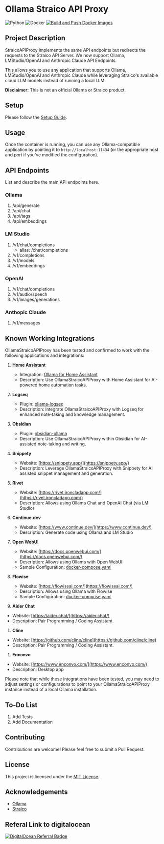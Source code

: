 # Ollama Straico API Proxy

![Python](https://img.shields.io/badge/Python-3.x-blue.svg)
![Docker](https://img.shields.io/badge/Docker-Supported-brightgreen.svg)
[![Build and Push Docker Images](https://github.com/jayrinaldime/ollama-straico-apiproxy/actions/workflows/docker-image.yml/badge.svg)](https://github.com/jayrinaldime/ollama-straico-apiproxy/actions/workflows/docker-image.yml)

## Project Description

StraicoAPIProxy implements the same API endpoints but redirects the requests to the Straico API Server. 
We now support Ollama, LMStudio/OpenAI and Anthropic Claude API Endpoints.

This allows you to use any application that supports Ollama, LMStudio/OpenAI and Anthropic Claude while leveraging Straico's available cloud LLM models instead of running a local LLM.

**Disclaimer:** This is not an official Ollama or Straico product.

## Setup 

Please follow the [Setup Guide](https://github.com/jayrinaldime/ollama-straico-apiproxy/wiki/Deployment-Ollama%E2%80%90straico%E2%80%90apiproxy#basic-deployment).

## Usage

Once the container is running, you can use any Ollama-compatible application by pointing it to `http://localhost:11434` (or the appropriate host and port if you've modified the configuration).

## API Endpoints

List and describe the main API endpoints here.

### Ollama 
   1. /api/generate
   1. /api/chat
   1. /api/tags
   1. /api/embeddings
### LM Studio
   1. /v1/chat/completions 
      * alias: /chat/completions
   1. /v1/completions
   1. /v1/models 
   1. /v1/embeddings
### OpenAI
   1. /v1/chat/completions 
   1. /v1/audio/speech
   1. /v1/images/generations
### Anthopic Claude
   1. /v1/messages
      
## Known Working Integrations

OllamaStraicoAPIProxy has been tested and confirmed to work with the following applications and integrations:

1. **Home Assistant**
   - Integration: [Ollama for Home Assistant](https://www.home-assistant.io/integrations/ollama/)
   - Description: Use OllamaStraicoAPIProxy with Home Assistant for AI-powered home automation tasks.

1. **Logseq**
   - Plugin: [ollama-logseq](https://github.com/omagdy7/ollama-logseq)
   - Description: Integrate OllamaStraicoAPIProxy with Logseq for enhanced note-taking and knowledge management.

1. **Obsidian**
   - Plugin: [obsidian-ollama](https://github.com/hinterdupfinger/obsidian-ollama)
   - Description: Use OllamaStraicoAPIProxy within Obsidian for AI-assisted note-taking and writing.

1. **Snippety**
   - Website: [https://snippety.app/](https://snippety.app/)
   - Description: Leverage OllamaStraicoAPIProxy with Snippety for AI assisted snippet management and generation.

1. **Rivet** 
   - Website: [https://rivet.ironcladapp.com/](https://rivet.ironcladapp.com/)
   - Description: Allows using Ollama Chat and OpenAI Chat (via LM Studio)

1. **Continue.dev** 
   - Website: [https://www.continue.dev/](https://www.continue.dev/)
   - Description: Generate code using Ollama and LM Studio

1. **Open WebUI** 
   - Website: [https://docs.openwebui.com/](https://docs.openwebui.com/)
   - Description: Allows using Ollama with Open WebUI 
   - Sample Configuration: [docker-compose.yaml](https://gist.github.com/jayrinaldime/2f4442ded08c283249fbd3c568234173)

1. **Flowise** 
   - Website: [https://flowiseai.com/](https://flowiseai.com/)
   - Description: Allows using Ollama with Flowise
   - Sample Configuration: [docker-compose.yaml](https://gist.github.com/jayrinaldime/f17c8eec1fe75573d06147ffb7199535)

1. **Aider Chat** 
  - Website: [https://aider.chat/](https://aider.chat/)
  - Description: Pair Programming / Coding Assistant. 

1. **Cline** 
  - Website: [https://github.com/cline/cline](https://github.com/cline/cline)
  - Description: Pair Programming / Coding Assistant. 

1. **Enconvo** 
  - Website: [https://www.enconvo.com/](https://www.enconvo.com/)
  - Description: Desktop app

Please note that while these integrations have been tested, you may need to adjust settings or configurations to point to your OllamaStraicoAPIProxy instance instead of a local Ollama installation.

## To-Do List 

1. Add Tests
2. Add Documentation 
   
## Contributing

Contributions are welcome! Please feel free to submit a Pull Request.

## License

This project is licensed under the [MIT License](LICENSE).

## Acknowledgements

- [Ollama](https://github.com/ollama/ollama)
- [Straico](https://www.straico.com/)


## Referal Link to digitalocean 

[![DigitalOcean Referral Badge](https://web-platforms.sfo2.cdn.digitaloceanspaces.com/WWW/Badge%201.svg)](https://www.digitalocean.com/?refcode=a2a1e461053d&utm_campaign=Referral_Invite&utm_medium=Referral_Program&utm_source=badge)
